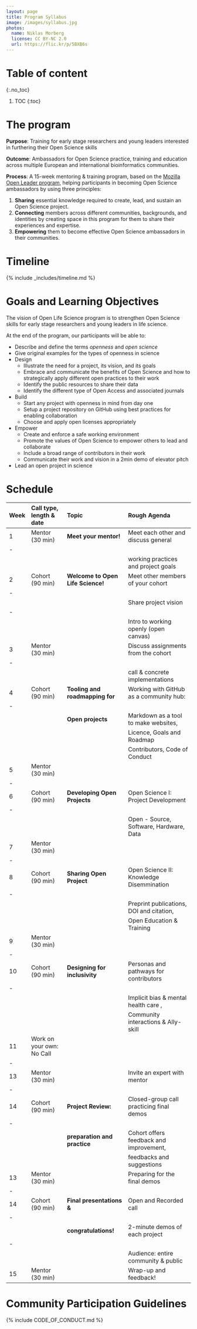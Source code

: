 ```yaml
---
layout: page
title: Program Syllabus
image: /images/syllabus.jpg
photos:
  name: Niklas Morberg
  license: CC BY-NC 2.0
  url: https://flic.kr/p/5BXB6s
---
```


# Table of content
{:.no_toc}

1. TOC
{:toc}

# The program

**Purpose**: Training for early stage researchers and young leaders interested in furthering their
Open Science skills

**Outcome**: Ambassadors for Open Science practice, training and education across multiple European
and international bioinformatics communities.

**Process**: A 15-week mentoring & training program, based on the [Mozilla Open Leader program](https://foundation.mozilla.org/en/opportunity/mozilla-open-leaders/), helping participants in becoming Open Science ambassadors by using three principles:

1. **Sharing** essential knowledge required to create, lead, and sustain an Open Science project.
2. **Connecting** members across different communities, backgrounds, and identities by creating space in this program for them to share their experiences and expertise.
3. **Empowering** them to become effective Open Science ambassadors in their communities.

# Timeline

{% include _includes/timeline.md %}

# Goals and Learning Objectives

The vision of Open Life Science program is to strengthen Open Science skills for early stage researchers and young leaders in life science.

At the end of the program, our participants will be able to:
- Describe and define the terms *openness* and *open science*
- Give original examples for the types of openness in science
- Design
  - Illustrate the need for a project, its vision, and its goals
  - Embrace and communicate the benefits of Open Science and how to strategically apply different open practices to their work
  - Identify the public resources to share their data
  - Identify the different type of Open Access and associated journals
- Build
  - Start any project with openness in mind from day one
  - Setup a project repository on GitHub using best practices for enabling collaboration
  - Choose and apply open licenses appropriately
- Empower
  - Create and enforce a safe working environment
  - Promote the values of Open Science to empower others to lead and collaborate
  - Include a broad range of contributors in their work
  - Communicate their work and vision in a 2min demo of elevator pitch
- Lead an open project in science

# Schedule


| Week | Call type, length & date | Topic                             | Rough Agenda                             |
|:-----|:-------------------------|:----------------------------------|:-----------------------------------------|
| 1    | Mentor (30 min)          | **Meet your mentor!**             | Meet each other and discuss general      |
|-
|      |                          |                                   | working practices and project goals      |
| 2    | Cohort (90 min)          | **Welcome to Open Life Science!** | Meet other members of your cohort        |
|-
|      |                          |                                   | Share project vision                     |
|-
|      |                          |                                   | Intro to working openly (open canvas)    |
| 3    | Mentor (30 min)          |                                   | Discuss assignments from the cohort      |
|-
|      |                          |                                   | call & concrete implementations          |
| 4    | Cohort (90 min)          | **Tooling and roadmapping for**   | Working with GitHub as a community hub:  |
|-
|      |                          | **Open projects**                 | Markdown as a tool to make websites,     |
|      |                          |                                   | Licence, Goals and Roadmap               |
|      |                          |                                   | Contributors, Code of Conduct            |
| 5    | Mentor (30 min)          |                                   |                                          |
|-
| 6    | Cohort (90 min)          | **Developing Open Projects**      | Open Science I: Project Development      |
|-
|      |                          |                                   | Open - Source, Software, Hardware, Data  |
| 7    | Mentor (30 min)          |                                   |                                          |
|-
| 8    | Cohort (90 min)          | **Sharing Open Project**          | Open Science II: Knowledge Disemmination |
|-
|      |                          |                                   | Preprint publications, DOI and citation, |
|      |                          |                                   | Open Education & Training
| 9    | Mentor (30 min)          |                                   |                                          |
|-
| 10   | Cohort (90 min)          | **Designing for inclusivity**    | Personas and pathways for contributors    |
|-
|      |                          |                                   | Implicit bias & mental health care ,     |
|      |                          |                                   | Community interactions & Ally-skill      |
| 11   | Work on your own: No Call|                                   |                                          |
|-
| 13   | Mentor (30 min)          |                                   | Invite an expert with mentor             |
|-
| 14   | Cohort (90 min)          | **Project Review:**               | Closed-group call practicing final demos |
|-
|      |                          | **preparation and practice**      | Cohort offers feedback and improvement,  |
|      |                          |                                   | feedbacks and suggestions                |
| 13   | Mentor (30 min)          |                                   | Preparing for the final demos            |
|-
| 14   | Cohort (90 min)          | **Final presentations &**         | Open and Recorded call                   |
|-
|      |                          | **congratulations!**              | 2-minute demos of each project           |
|-
|      |                          |                                   | Audience: entire community & public      |
| 15   | Mentor (30 min)          |                                   | Wrap-up and feedback!                                 |


# Community Participation Guidelines

{% include CODE_OF_CONDUCT.md %}
